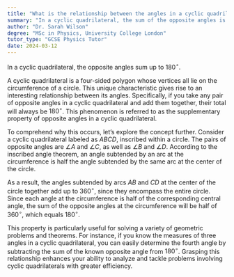 ```yaml
---
title: "What is the relationship between the angles in a cyclic quadrilateral?"
summary: "In a cyclic quadrilateral, the sum of the opposite angles is 180 degrees, highlighting a key property of this geometric shape."
author: "Dr. Sarah Wilson"
degree: "MSc in Physics, University College London"
tutor_type: "GCSE Physics Tutor"
date: 2024-03-12
---
```


In a cyclic quadrilateral, the opposite angles sum up to $180^\circ$.

A cyclic quadrilateral is a four-sided polygon whose vertices all lie on the circumference of a circle. This unique characteristic gives rise to an interesting relationship between its angles. Specifically, if you take any pair of opposite angles in a cyclic quadrilateral and add them together, their total will always be $180^\circ$. This phenomenon is referred to as the supplementary property of opposite angles in a cyclic quadrilateral.

To comprehend why this occurs, let’s explore the concept further. Consider a cyclic quadrilateral labeled as $ABCD$, inscribed within a circle. The pairs of opposite angles are $\angle A$ and $\angle C$, as well as $\angle B$ and $\angle D$. According to the inscribed angle theorem, an angle subtended by an arc at the circumference is half the angle subtended by the same arc at the center of the circle. 

As a result, the angles subtended by arcs $AB$ and $CD$ at the center of the circle together add up to $360^\circ$, since they encompass the entire circle. Since each angle at the circumference is half of the corresponding central angle, the sum of the opposite angles at the circumference will be half of $360^\circ$, which equals $180^\circ$.

This property is particularly useful for solving a variety of geometric problems and theorems. For instance, if you know the measures of three angles in a cyclic quadrilateral, you can easily determine the fourth angle by subtracting the sum of the known opposite angle from $180^\circ$. Grasping this relationship enhances your ability to analyze and tackle problems involving cyclic quadrilaterals with greater efficiency.
    
